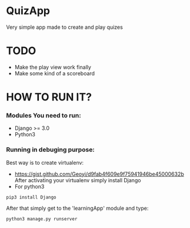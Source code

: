 # QuizApp
Very simple app made to create and play quizes
# TODO
* Make the play view work finally
* Make some kind of a scoreboard
# HOW TO RUN IT?
### Modules You need to run:
* Django >= 3.0
* Python3
### Running in debuging purpose:
Best way is to create virtualenv:
* https://gist.github.com/Geoyi/d9fab4f609e9f75941946be45000632b  
After activating your virtualenv simply install Django
* For python3
```
pip3 install Django
```
After that simply get to the 'learningApp' module and type:
```
python3 manage.py runserver
```
